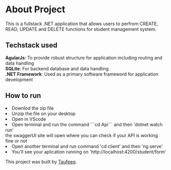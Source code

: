 <h1>About Project</h1>
<p>This is a fullstack .NET application that allows users to perfrom CREATE, READ, UPDATE and DELETE functions for student management system.</p>

<h2>Techstack used</h2>
<p2><b>AgularJs</b>: To provide robust structure for application including routing and data handling</p2><br>
<p2><b>SQLite</b>: For backend database and data handling</p2><br>
<p2><b>.NET Framework</b>: Used as a primary software frameword for application development</p2>

<h2>How to run</h2>
<li>Downlod the zip file</li>
<li>Unzip the file on your desktop</li>
<li>Open in VScode</li>
<li>Open terminal and run the command ```cd Api``` and then 'dotnet watch run'</li>
<p2>the swaggerUI site will open where you can check if your API is working fine or not</p2>
<li>Open another terminal and run command 'cd client' and then 'ng serve'</li>
<li>You'll see your aplication running on 'http://localhost:4200/student/form'</li>

This project was built by [Taufeeq](www.linkedin.com/in/s-taufeeq-mustafa-281a13221).

